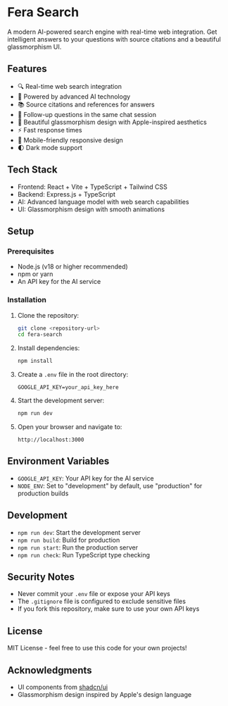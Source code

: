 # Fera Search

A modern AI-powered search engine with real-time web integration. Get intelligent answers to your questions with source citations and a beautiful glassmorphism UI.

## Features

- 🔍 Real-time web search integration
- 🤖 Powered by advanced AI technology
- 📚 Source citations and references for answers
- 💬 Follow-up questions in the same chat session
- 🎨 Beautiful glassmorphism design with Apple-inspired aesthetics
- ⚡ Fast response times
- 📱 Mobile-friendly responsive design
- 🌓 Dark mode support

## Tech Stack

- Frontend: React + Vite + TypeScript + Tailwind CSS
- Backend: Express.js + TypeScript
- AI: Advanced language model with web search capabilities
- UI: Glassmorphism design with smooth animations

## Setup

### Prerequisites

- Node.js (v18 or higher recommended)
- npm or yarn
- An API key for the AI service

### Installation

1. Clone the repository:

   ```bash
   git clone <repository-url>
   cd fera-search
   ```

2. Install dependencies:

   ```bash
   npm install
   ```

3. Create a `.env` file in the root directory:

   ```
   GOOGLE_API_KEY=your_api_key_here
   ```

4. Start the development server:

   ```bash
   npm run dev
   ```

5. Open your browser and navigate to:
   ```
   http://localhost:3000
   ```

## Environment Variables

- `GOOGLE_API_KEY`: Your API key for the AI service
- `NODE_ENV`: Set to "development" by default, use "production" for production builds

## Development

- `npm run dev`: Start the development server
- `npm run build`: Build for production
- `npm run start`: Run the production server
- `npm run check`: Run TypeScript type checking

## Security Notes

- Never commit your `.env` file or expose your API keys
- The `.gitignore` file is configured to exclude sensitive files
- If you fork this repository, make sure to use your own API keys

## License

MIT License - feel free to use this code for your own projects!

## Acknowledgments

- UI components from [shadcn/ui](https://ui.shadcn.com/)
- Glassmorphism design inspired by Apple's design language
